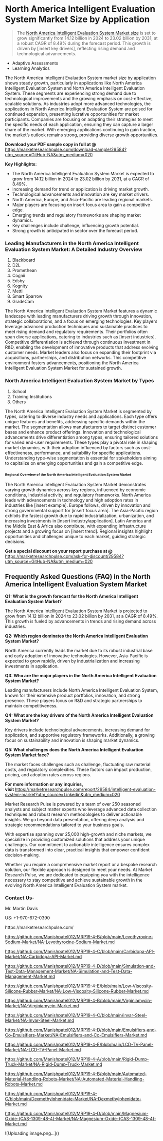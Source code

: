 <h1>North America Intelligent Evaluation System Market&nbsp;Size by Application</h1><blockquote><p>The <a href="https://marketresearchpulse.com/download-sample/29584?utm_source=GitHub-NA&amp;utm_medium=020">North America Intelligent Evaluation System Market size</a> is set to grow significantly from 14.12 billion in 2024 to 23.02 billion by 2031, at a robust CAGR of 8.49% during the forecast period. This growth is driven by [insert key drivers], reflecting rising demand and technological advancements.</p></blockquote><ul><li>Adaptive Assessments<li> Learning Analytics</li></ul><p>The North America Intelligent Evaluation System market size by application shows steady growth, particularly in applications like North America Intelligent Evaluation System and North America Intelligent Evaluation System. These segments are experiencing strong demand due to technological improvements and the growing emphasis on cost-effective, scalable solutions. As industries adopt more advanced technologies, the applications in North America Intelligent Evaluation System are poised for continued expansion, presenting lucrative opportunities for market participants. Companies are focusing on adapting their strategies to meet the specific needs of each application, ensuring they can capture a larger share of the market. With emerging applications continuing to gain traction, the market’s outlook remains strong, providing diverse growth opportunities.</p><p><strong>Download your PDF sample copy in full at @ </strong><a href="https://marketresearchpulse.com/download-sample/29584?utm_source=GitHub-NA&amp;utm_medium=020">https://marketresearchpulse.com/download-sample/29584?utm_source=GitHub-NA&amp;utm_medium=020</a></p><p><strong>Key Highlights: </strong></p><ul><li>The North America Intelligent Evaluation System Market is expected to grow from 14.12 billion in 2024 to 23.02 billion by 2031, at a CAGR of 8.49%.</li><li>Increasing demand for trend or application is driving market growth.</li><li>Technological advancements and innovation are key market drivers.</li><li>North America, Europe, and Asia-Pacific are leading regional markets.</li><li>Major players are focusing on insert focus area to gain a competitive edge.</li><li>Emerging trends and regulatory frameworks are shaping market dynamics.</li><li>Key challenges include challenge, influencing growth potential.</li><li>Strong growth is anticipated in sector over the forecast period.</li></ul><h3>Leading Manufacturers in the North America Intelligent Evaluation System Market: A Detailed Industry Overview</h3><ol><li>Blackboard</li><li>D2L</li><li>Promethean</li><li>Cognii</li><li>Edsby</li><li>Kognity</li><li>Mettl</li><li>Smart Sparrow</li><li>GradeCam</li></ol><div class="flex max-w-full flex-col flex-grow"><div class="min-h-8 text-message flex w-full flex-col items-end gap-2 whitespace-normal break-words [.text-message+&amp;]:mt-5" dir="auto" data-message-author-role="assistant" data-message-id="fd8432e4-4910-450d-b182-61b7bfb0a01f" data-message-model-slug="gpt-4o"><div class="flex w-full flex-col gap-1 empty:hidden first:pt-[3px]"><div class="markdown prose w-full break-words dark:prose-invert light"><p>The North America Intelligent Evaluation System Market features a dynamic landscape with leading manufacturers driving growth through innovation, strategic collaborations, and a focus on emerging technologies. Key players leverage advanced production techniques and sustainable practices to meet rising demand and regulatory requirements. Their portfolios often span diverse applications, catering to industries such as [insert industries]. Competitive differentiation is achieved through continuous investment in R&amp;D, enabling the development of innovative products that address evolving customer needs. Market leaders also focus on expanding their footprint via acquisitions, partnerships, and distribution networks. This competitive environment fosters advancements, positioning the North America Intelligent Evaluation System Market for sustained growth.</p></div></div></div></div><h3>North America Intelligent Evaluation System Market by Types</h3><ol><li>School<li> Training Institutions<li> Others</li></ol><div class="flex max-w-full flex-col flex-grow"><div class="min-h-8 text-message flex w-full flex-col items-end gap-2 whitespace-normal break-words [.text-message+&amp;]:mt-5" dir="auto" data-message-author-role="assistant" data-message-id="084470be-0bb7-4664-bddf-5156b4f41249" data-message-model-slug="gpt-4o-mini"><div class="flex w-full flex-col gap-1 empty:hidden first:pt-[3px]"><div class="markdown prose w-full break-words dark:prose-invert light"><p>The North America Intelligent Evaluation System Market is segmented by types, catering to diverse industry needs and applications. Each type offers unique features and benefits, addressing specific demands within the market. The segmentation allows manufacturers to target distinct customer bases and enhance product offerings. Innovation and technological advancements drive differentiation among types, ensuring tailored solutions for varied end-user requirements. These types play a pivotal role in shaping market dynamics, with their adoption influenced by factors such as cost-effectiveness, performance, and suitability for specific applications. Understanding type-wise segmentation is essential for stakeholders aiming to capitalize on emerging opportunities and gain a competitive edge.</p></div></div></div></div><h3><span style="font-size: 11px;">Regional Overview of the North America Intelligent Evaluation System Market</span></h3><div class="flex max-w-full flex-col flex-grow"><div class="min-h-8 text-message flex w-full flex-col items-end gap-2 whitespace-normal break-words [.text-message+&amp;]:mt-5" dir="auto" data-message-author-role="assistant" data-message-id="e9038762-ce64-4e30-91c9-9bd413514231" data-message-model-slug="gpt-4o-mini"><div class="flex w-full flex-col gap-1 empty:hidden first:pt-[3px]"><div class="markdown prose w-full break-words dark:prose-invert light"><p>The North America Intelligent Evaluation System Market demonstrates varying growth dynamics across key regions, influenced by economic conditions, industrial activity, and regulatory frameworks. North America leads with advancements in technology and high adoption rates in industries like [insert example]. Europe follows, driven by innovation and strong governmental support for [insert focus area]. The Asia-Pacific region exhibits the fastest growth due to rapid industrialization, urbanization, and increasing investments in [insert industry/application]. Latin America and the Middle East &amp; Africa also contribute, with expanding infrastructure projects and a growing focus on [insert trend]. Regional insights highlight opportunities and challenges unique to each market, guiding strategic decisions.</p></div></div></div></div><p><strong>Get a special discount on your report purchase at @ </strong><a href="https://marketresearchpulse.com/ask-for-discount/29584?utm_source=GitHub-NA&amp;utm_medium=020">https://marketresearchpulse.com/ask-for-discount/29584?utm_source=GitHub-NA&amp;utm_medium=020</a></p><h2>Frequently Asked Questions (FAQ) in the North America Intelligent Evaluation System Market</h2><p><strong>Q1: What is the growth forecast for the North America Intelligent Evaluation System Market?</strong></p><p>The North America Intelligent Evaluation System Market is projected to grow from 14.12 billion in 2024 to 23.02 billion by 2031, at a CAGR of 8.49%. This growth is fueled by advancements in trends and rising demand across industries.</p><p><strong>Q2: Which region dominates the North America Intelligent Evaluation System Market?</strong></p><p>North America currently leads the market due to its robust industrial base and early adoption of innovative technologies. However, Asia-Pacific is expected to grow rapidly, driven by industrialization and increasing investments in application.</p><p><strong>Q3: Who are the major players in the North America Intelligent Evaluation System Market?</strong></p><p>Leading manufacturers include North America Intelligent Evaluation System, known for their extensive product portfolios, innovation, and strong presence. These players focus on R&amp;D and strategic partnerships to maintain competitiveness.</p><p><strong>Q4: What are the key drivers of the North America Intelligent Evaluation System Market?</strong></p><p>Key drivers include technological advancements, increasing demand for application, and supportive regulatory frameworks. Additionally, a growing focus on sustainability and innovation is shaping market dynamics.</p><p><strong>Q5: What challenges does the North America Intelligent Evaluation System Market face?</strong></p><p>The market faces challenges such as challenge, fluctuating raw material costs, and regulatory complexities. These factors can impact production, pricing, and adoption rates across regions.</p><p><strong>For more information or any inquiries, visit&nbsp;</strong><a href="https://marketresearchpulse.com/report/29584/intelligent-evaluation-system-market?utm_source=Linkedin&utm_medium=020">https://marketresearchpulse.com/report/29584/intelligent-evaluation-system-market?utm_source=Linkedin&utm_medium=020</a></p><p>Market Research Pulse is powered by a team of over 250 seasoned analysts and subject matter experts who leverage advanced data collection techniques and robust research methodologies to deliver actionable insights. We go beyond data presentation, offering deep analysis and strategic recommendations tailored to your business goals.</p><p>With expertise spanning over 25,000 high-growth and niche markets, we specialize in providing customized solutions that address your unique challenges. Our commitment to actionable intelligence ensures complex data is transformed into clear, practical insights that empower confident decision-making.</p><p>Whether you require a comprehensive market report or a bespoke research solution, our flexible approach is designed to meet your needs. At Market Research Pulse, we are dedicated to equipping you with the intelligence necessary to stay competitive and achieve sustainable growth in the evolving North America Intelligent Evaluation System market.</p><h3><strong>Contact Us-</strong></h3><p>Mr. Martin Davis</p><p>US: +1-970-672-0390</p><p>https://marketresearchpulse.com/</p><p><a href="https://github.com/Manishpatel012/MRP19-4-B/blob/main/Levothyroxine-Sodium-Market/NA-Levothyroxine-Sodium-Market.md">https://github.com/Manishpatel012/MRP19-4-B/blob/main/Levothyroxine-Sodium-Market/NA-Levothyroxine-Sodium-Market.md</a></p><p><a href="https://github.com/Manishpatel012/MRP19-4-C/blob/main/Carbidopa-API-Market/NA-Carbidopa-API-Market.md">https://github.com/Manishpatel012/MRP19-4-C/blob/main/Carbidopa-API-Market/NA-Carbidopa-API-Market.md</a></p><p><a href="https://github.com/Manishpatel012/MRP19-4-D/blob/main/Simulation-and-Test-Data-Management-Market/NA-Simulation-and-Test-Data-Management-Market.md">https://github.com/Manishpatel012/MRP19-4-D/blob/main/Simulation-and-Test-Data-Management-Market/NA-Simulation-and-Test-Data-Management-Market.md</a></p><p><a href="https://github.com/Manishpatel012/MRP19-4-E/blob/main/Low-Viscosity-Silicone-Rubber-Market/NA-Low-Viscosity-Silicone-Rubber-Market.md">https://github.com/Manishpatel012/MRP19-4-E/blob/main/Low-Viscosity-Silicone-Rubber-Market/NA-Low-Viscosity-Silicone-Rubber-Market.md</a></p><p><a href="https://github.com/Manishpatel012/MRP19-4-B/blob/main/Virginiamycin-Market/NA-Virginiamycin-Market.md">https://github.com/Manishpatel012/MRP19-4-B/blob/main/Virginiamycin-Market/NA-Virginiamycin-Market.md</a></p><p><a href="https://github.com/Manishpatel012/MRP19-4-C/blob/main/Invar-Steel-Market/NA-Invar-Steel-Market.md">https://github.com/Manishpatel012/MRP19-4-C/blob/main/Invar-Steel-Market/NA-Invar-Steel-Market.md</a></p><p><a href="https://github.com/Manishpatel012/MRP19-4-D/blob/main/Emulsifiers-and-Co-Emulsifiers-Market/NA-Emulsifiers-and-Co-Emulsifiers-Market.md">https://github.com/Manishpatel012/MRP19-4-D/blob/main/Emulsifiers-and-Co-Emulsifiers-Market/NA-Emulsifiers-and-Co-Emulsifiers-Market.md</a></p><p><a href="https://github.com/Manishpatel012/MRP19-4-E/blob/main/LCD-TV-Panel-Market/NA-LCD-TV-Panel-Market.md">https://github.com/Manishpatel012/MRP19-4-E/blob/main/LCD-TV-Panel-Market/NA-LCD-TV-Panel-Market.md</a></p><p><a href="https://github.com/Manishpatel012/MRP19-4-A/blob/main/Rigid-Dump-Truck-Market/NA-Rigid-Dump-Truck-Market.md">https://github.com/Manishpatel012/MRP19-4-A/blob/main/Rigid-Dump-Truck-Market/NA-Rigid-Dump-Truck-Market.md</a></p><p><a href="https://github.com/Manishpatel012/MRP19-4-B/blob/main/Automated-Material-Handling-Robots-Market/NA-Automated-Material-Handling-Robots-Market.md">https://github.com/Manishpatel012/MRP19-4-B/blob/main/Automated-Material-Handling-Robots-Market/NA-Automated-Material-Handling-Robots-Market.md</a></p><p><a href="https://github.com/Manishpatel012/MRP19-4-C/blob/main/Dexmethylphenidate-Market/NA-Dexmethylphenidate-Market.md">https://github.com/Manishpatel012/MRP19-4-C/blob/main/Dexmethylphenidate-Market/NA-Dexmethylphenidate-Market.md</a></p><p><a href="https://github.com/Manishpatel012/MRP19-4-D/blob/main/Magnesium-Oxide-(CAS-1309-48-4)-Market/NA-Magnesium-Oxide-(CAS-1309-48-4)-Market.md">https://github.com/Manishpatel012/MRP19-4-D/blob/main/Magnesium-Oxide-(CAS-1309-48-4)-Market/NA-Magnesium-Oxide-(CAS-1309-48-4)-Market.md</a></p>
![Uploading image.png…]()
